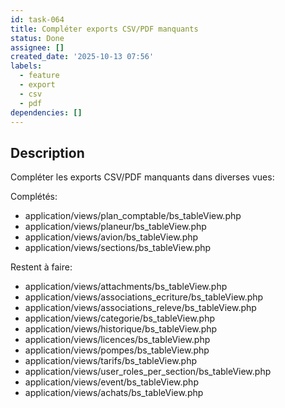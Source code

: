```yaml
---
id: task-064
title: Compléter exports CSV/PDF manquants
status: Done
assignee: []
created_date: '2025-10-13 07:56'
labels:
  - feature
  - export
  - csv
  - pdf
dependencies: []
---
```


## Description

<!-- SECTION:DESCRIPTION:BEGIN -->
Compléter les exports CSV/PDF manquants dans diverses vues:

Complétés:
- application/views/plan_comptable/bs_tableView.php
- application/views/planeur/bs_tableView.php
- application/views/avion/bs_tableView.php
- application/views/sections/bs_tableView.php

Restent à faire:
- application/views/attachments/bs_tableView.php
- application/views/associations_ecriture/bs_tableView.php
- application/views/associations_releve/bs_tableView.php
- application/views/categorie/bs_tableView.php
- application/views/historique/bs_tableView.php
- application/views/licences/bs_tableView.php
- application/views/pompes/bs_tableView.php
- application/views/tarifs/bs_tableView.php
- application/views/user_roles_per_section/bs_tableView.php
- application/views/event/bs_tableView.php
- application/views/achats/bs_tableView.php
<!-- SECTION:DESCRIPTION:END -->

